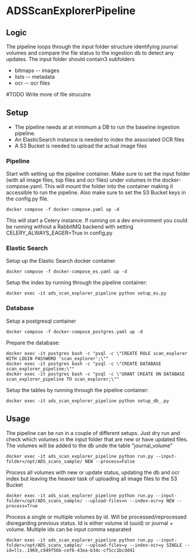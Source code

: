 # ADSScanExplorerPipeline
## Logic
The pipeline loops through the input folder structure identifying journal volumes and compare the file status to the ingestion db to detect any updates. The input folder should contain3 subfolders
* bitmaps -- images
* lists -- metadata
* ocr -- ocr files

#TODO Write more of file strucutre
## Setup

* The pipeline needs at at minimum a DB to run the baseline ingestion pipeline. 
* An ElasticSearch instance is needed to index the associated OCR files
* A S3 Bucket is needed to upload the actual image files

### Pipeline

Start with setting up the pipeline container. Make sure to set the input folder (with all image files, top files and ocr files) under volumes in the docker-compose.yaml. This will mount the folder into the container making it accessible to run the pipeline. Also make sure to set the S3 Bucket keys in the config.py file.
```
docker compose -f docker-compose.yaml up -d
```
This will start a Celery instance. If running on a dev environment you could be running without a RabbitMQ backend with setting CELERY_ALWAYS_EAGER=True in config.py


### Elastic Search

Setup up the Elastic Search docker container

```
docker compose -f docker-compose_es.yaml up -d
```

Setup the index by running through the pipeline container:

```
docker exec -it ads_scan_explorer_pipeline python setup_es.py 
```

### Database
Setup a postgresql container
```
docker compose -f docker-compose_postgres.yaml up -d
```

Prepare the database:

```
docker exec -it postgres bash -c "psql -c \"CREATE ROLE scan_explorer WITH LOGIN PASSWORD 'scan_explorer';\""
docker exec -it postgres bash -c "psql -c \"CREATE DATABASE scan_explorer_pipeline;\""
docker exec -it postgres bash -c "psql -c \"GRANT CREATE ON DATABASE scan_explorer_pipeline TO scan_explorer;\""
```

Setup the tables by running through the pipeline container:
```
docker exec -it ads_scan_explorer_pipeline python setup_db_.py 
```

## Usage
The pipeline can be run in a couple of different setups. Just dry run and check which volumes in the input folder that are new or have updated files. The volumes will be added to the db unde the table "journal_volume"
```
docker exec -it ads_scan_explorer_pipeline python run.py --input-folder=/opt/ADS_scans_sample/ NEW --process=False
```

Process all volumes with new or update status, updating the db and ocr index but leaving the heaveir task of uploading all image files to the S3 Bucket
```
docker exec -it ads_scan_explorer_pipeline python run.py --input-folder=/opt/ADS_scans_sample/ --upload-files=n --index-ocr=y NEW --process=True
```

Process a single or multiple volumes by id. Will be processed/reprocessed disregarding previous status. Id is either volume id (uuid) or journal + volume. Multiple ids can be input comma separated
```
docker exec -it ads_scan_explorer_pipeline python run.py --input-folder=/opt/ADS_scans_sample/ --upload-files=y --index-ocr=y SINGLE --id=lls..1969,c949f56b-cef6-43ea-b34c-cf5cc1bcdd41
```